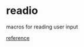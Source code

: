 # readio

macros for reading user input

[reference](https://stackoverflow.com/questions/30355185/how-to-read-an-integer-input-from-the-user-in-rust-1-0)
